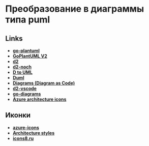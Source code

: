 # Преобразование в диаграммы типа puml
## Links
* **[go-plantuml](https://github.com/bykof/go-plantuml)**
* **[GoPlantUML V2](https://github.com/jfeliu007/goplantuml)**
* **[d2](https://github.com/terrastruct/d2)**
* **[d2-noch](https://github.com/terrastruct/d2?tab=readme-ov-file)**
* **[D to UML](https://github.com/funkwerk-mobility/d2uml)**
* **[Duml](https://github.com/rikkimax/Duml)**
* **[Diagrams (Diagram as Code)](https://diagrams.mingrammer.com/)**
* **[d2-vscode](https://github.com/terrastruct/d2-vscode)**
* **[go-diagrams](https://github.com/blushft/go-diagrams)** 
* **[Azure architecture icons](https://learn.microsoft.com/en-us/azure/architecture/icons/)**

## Иконки
* **[azure-icons](https://code.benco.io/icon-collection/azure-icons/)**
* **[Architecture styles](https://learn.microsoft.com/en-us/azure/architecture/guide/architecture-styles/)**
* **[icons8.ru](https://icons8.ru/icons/set/azure)**